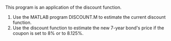 This program is an application of the discount function.
1) Use the MATLAB program DISCOUNT.M to estimate the current discount function. 
2) Use the discount function to estimate the new 7-year bond's price if the coupon is set to 8% or to 8.125%.

